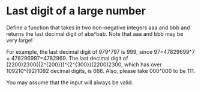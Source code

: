 # Last digit of a large number

Define a function that takes in two non-negative integers aaa and bbb and returns the last decimal digit of aba^bab. Note that aaa and bbb may be very large!

For example, the last decimal digit of 979^797 is 999, since 97=47829699^7 = 478296997=4782969. The last decimal digit of (2200)2300({2^{200}})^{2^{300}}(2200)2300, which has over 109210^{92}1092 decimal digits, is 666. Also, please take 000^000 to be 111.

You may assume that the input will always be valid.